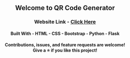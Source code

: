 <h2 align="center">Welcome to QR Code Generator</h2>


<h3 align="center"> Website Link - <a href="https://qrcode--generator.herokuapp.com" target="_blank">Click Here</a></h3>

<h4 align="center">Built With 
- HTML
- CSS
- Bootstrap
- Python
- Flask</h4>


<h4 align="center">
Contributions, issues, and feature requests are welcome!<br>
Give a ⭐️ if you like this project!</h4>

